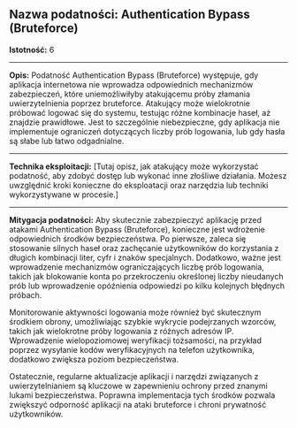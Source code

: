 
## Nazwa podatności: Authentication Bypass (Bruteforce)

**Istotność:** 6

---

**Opis:**
Podatność Authentication Bypass (Bruteforce) występuje, gdy aplikacja internetowa nie wprowadza odpowiednich mechanizmów zabezpieczeń, które uniemożliwiłyby atakującemu próby złamania uwierzytelnienia poprzez bruteforce. Atakujący może wielokrotnie próbować logować się do systemu, testując różne kombinacje haseł, aż znajdzie prawidłowe. Jest to szczególnie niebezpieczne, gdy aplikacja nie implementuje ograniczeń dotyczących liczby prób logowania, lub gdy hasła są słabe lub łatwo odgadnialne.

---

**Technika eksploitacji:**
[Tutaj opisz, jak atakujący może wykorzystać podatność, aby zdobyć dostęp lub wykonać inne złośliwe działania. Możesz uwzględnić kroki konieczne do eksploatacji oraz narzędzia lub techniki wykorzystywane w procesie.]

---

**Mitygacja podatności:**
Aby skutecznie zabezpieczyć aplikację przed atakami Authentication Bypass (Bruteforce), konieczne jest wdrożenie odpowiednich środków bezpieczeństwa. Po pierwsze, zaleca się stosowanie silnych haseł oraz zachęcanie użytkowników do korzystania z długich kombinacji liter, cyfr i znaków specjalnych. Dodatkowo, ważne jest wprowadzenie mechanizmów ograniczających liczbę prób logowania, takich jak blokowanie konta po przekroczeniu określonej liczby nieudanych prób lub wprowadzenie opóźnienia odpowiedzi po kilku kolejnych błędnych próbach.

Monitorowanie aktywności logowania może również być skutecznym środkiem obrony, umożliwiając szybkie wykrycie podejrzanych wzorców, takich jak wielokrotne próby logowania z różnych adresów IP. Wprowadzenie wielopoziomowej weryfikacji tożsamości, na przykład poprzez wysyłanie kodów weryfikacyjnych na telefon użytkownika, dodatkowo zwiększa poziom bezpieczeństwa.

Ostatecznie, regularne aktualizacje aplikacji i narzędzi związanych z uwierzytelnianiem są kluczowe w zapewnieniu ochrony przed znanymi lukami bezpieczeństwa. Poprawna implementacja tych środków pozwala zwiększyć odporność aplikacji na ataki bruteforce i chroni prywatność użytkowników.
